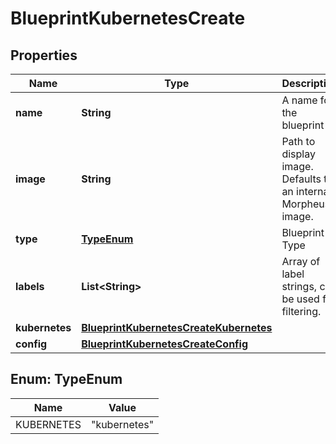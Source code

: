 

# BlueprintKubernetesCreate

## Properties

Name | Type | Description | Notes
------------ | ------------- | ------------- | -------------
**name** | **String** | A name for the blueprint | 
**image** | **String** | Path to display image. Defaults to an internal Morpheus image. |  [optional]
**type** | [**TypeEnum**](#TypeEnum) | Blueprint Type | 
**labels** | **List&lt;String&gt;** | Array of label strings, can be used for filtering. |  [optional]
**kubernetes** | [**BlueprintKubernetesCreateKubernetes**](BlueprintKubernetesCreateKubernetes.md) |  | 
**config** | [**BlueprintKubernetesCreateConfig**](BlueprintKubernetesCreateConfig.md) |  |  [optional]



## Enum: TypeEnum

Name | Value
---- | -----
KUBERNETES | &quot;kubernetes&quot;



